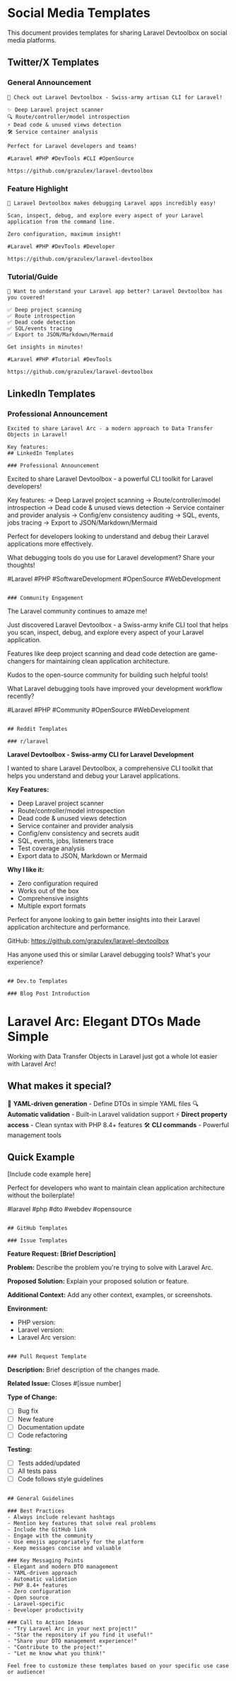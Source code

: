 # Social Media Templates

This document provides templates for sharing Laravel Devtoolbox on social media platforms.

## Twitter/X Templates

### General Announcement
```
🚀 Check out Laravel Devtoolbox - Swiss-army artisan CLI for Laravel! 

✨ Deep Laravel project scanner
🔍 Route/controller/model introspection  
⚡ Dead code & unused views detection
🛠️ Service container analysis

Perfect for Laravel developers and teams!

#Laravel #PHP #DevTools #CLI #OpenSource

https://github.com/grazulex/laravel-devtoolbox
```

### Feature Highlight
```
🎯 Laravel Devtoolbox makes debugging Laravel apps incredibly easy!

Scan, inspect, debug, and explore every aspect of your Laravel application from the command line.

Zero configuration, maximum insight! 

#Laravel #PHP #DevTools #Developer

https://github.com/grazulex/laravel-devtoolbox
```

### Tutorial/Guide
```
📖 Want to understand your Laravel app better? Laravel Devtoolbox has you covered!

✅ Deep project scanning
✅ Route introspection
✅ Dead code detection
✅ SQL/events tracing
✅ Export to JSON/Markdown/Mermaid

Get insights in minutes!

#Laravel #PHP #Tutorial #DevTools

https://github.com/grazulex/laravel-devtoolbox
```

## LinkedIn Templates

### Professional Announcement
```
Excited to share Laravel Arc - a modern approach to Data Transfer Objects in Laravel!

Key features:
## LinkedIn Templates

### Professional Announcement
```
Excited to share Laravel Devtoolbox - a powerful CLI toolkit for Laravel developers!

Key features:
→ Deep Laravel project scanning
→ Route/controller/model introspection
→ Dead code & unused views detection
→ Service container and provider analysis
→ Config/env consistency auditing
→ SQL, events, jobs tracing
→ Export to JSON/Markdown/Mermaid

Perfect for developers looking to understand and debug their Laravel applications more effectively.

What debugging tools do you use for Laravel development? Share your thoughts!

#Laravel #PHP #SoftwareDevelopment #OpenSource #WebDevelopment
```

### Community Engagement
```
The Laravel community continues to amaze me! 

Just discovered Laravel Devtoolbox - a Swiss-army knife CLI tool that helps you scan, inspect, debug, and explore every aspect of your Laravel application.

Features like deep project scanning and dead code detection are game-changers for maintaining clean application architecture.

Kudos to the open-source community for building such helpful tools!

What Laravel debugging tools have improved your development workflow recently?

#Laravel #PHP #Community #OpenSource #WebDevelopment
```

## Reddit Templates

### r/laravel
```
**Laravel Devtoolbox - Swiss-army CLI for Laravel Development**

I wanted to share Laravel Devtoolbox, a comprehensive CLI toolkit that helps you understand and debug your Laravel applications.

**Key Features:**
- Deep Laravel project scanner
- Route/controller/model introspection
- Dead code & unused views detection
- Service container and provider analysis
- Config/env consistency and secrets audit
- SQL, events, jobs, listeners trace
- Test coverage analysis
- Export data to JSON, Markdown or Mermaid

**Why I like it:**
- Zero configuration required
- Works out of the box
- Comprehensive insights
- Multiple export formats

Perfect for anyone looking to gain better insights into their Laravel application architecture and performance.

GitHub: https://github.com/grazulex/laravel-devtoolbox

Has anyone used this or similar Laravel debugging tools? What's your experience?
```

## Dev.to Templates

### Blog Post Introduction
```
# Laravel Arc: Elegant DTOs Made Simple

Working with Data Transfer Objects in Laravel just got a whole lot easier with Laravel Arc!

## What makes it special?

🎯 **YAML-driven generation** - Define DTOs in simple YAML files
🔍 **Automatic validation** - Built-in Laravel validation support
⚡ **Direct property access** - Clean syntax with PHP 8.4+ features
🛠️ **CLI commands** - Powerful management tools

## Quick Example

[Include code example here]

Perfect for developers who want to maintain clean application architecture without the boilerplate!

#laravel #php #dto #webdev #opensource
```

## GitHub Templates

### Issue Templates
```
**Feature Request: [Brief Description]**

**Problem:**
Describe the problem you're trying to solve with Laravel Arc.

**Proposed Solution:**
Explain your proposed solution or feature.

**Additional Context:**
Add any other context, examples, or screenshots.

**Environment:**
- PHP version:
- Laravel version:
- Laravel Arc version:
```

### Pull Request Template
```
**Description:**
Brief description of the changes made.

**Related Issue:**
Closes #[issue number]

**Type of Change:**
- [ ] Bug fix
- [ ] New feature
- [ ] Documentation update
- [ ] Code refactoring

**Testing:**
- [ ] Tests added/updated
- [ ] All tests pass
- [ ] Code follows style guidelines
```

## General Guidelines

### Best Practices
- Always include relevant hashtags
- Mention key features that solve real problems
- Include the GitHub link
- Engage with the community
- Use emojis appropriately for the platform
- Keep messages concise and valuable

### Key Messaging Points
- Elegant and modern DTO management
- YAML-driven approach
- Automatic validation
- PHP 8.4+ features
- Zero configuration
- Open source
- Laravel-specific
- Developer productivity

### Call to Action Ideas
- "Try Laravel Arc in your next project!"
- "Star the repository if you find it useful!"
- "Share your DTO management experience!"
- "Contribute to the project!"
- "Let me know what you think!"

Feel free to customize these templates based on your specific use case or audience!